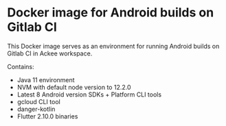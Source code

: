 # Docker image for Android builds on Gitlab CI

This Docker image serves as an environment for running Android builds on Gitlab CI in Ackee workspace.

Contains:
- Java 11 environment
- NVM with default node version to 12.2.0
- Latest 8 Android version SDKs + Platform CLI tools
- gcloud CLI tool
- danger-kotlin 
- Flutter 2.10.0 binaries

